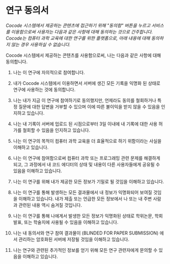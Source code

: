 # 연구 동의서

*Cocode 시스템에서 제공하는 콘텐츠에 접근하기 위해 "동의함" 버튼을 누르고 서비스를 이용함으로써 사용자는 다음과 같은 사항에 대해 동의하는 것으로 간주합니다. Cocode는 컴퓨터 과학 교육에 대한 연구를 위한 플랫폼으로, 아래 내용에 대해 동의하지 않는 경우 사용하실 수 없습니다.*

Cocode 시스템에서 제공하는 콘텐츠를 사용함으로써, 나는 다음과 같은 사항에 대해 동의합니다.

1. 나는 이 연구에 자의적으로 참여합니다.

1. 내가 Cocode 시스템에서 이용하면서 서버에 생긴 모든 기록을 익명화 된 상태로 연구에 사용하는 것에 동의합니다.

1. 나는 내가 지금 이 연구에 참여하기로 동의했지만, 언제라도 동의를 철회하거나 특정 질문에 대한 답변을 거부할 수 있으며 이에 따른 불이익을 받지 않을 수 있음을 인지하고 있습니다.

1. 나는 내 기록이 서버에 업로드 된 시점으로부터 3일 이내에 내 기록에 대한 사용 허가를 철회할 수 있음을 인지하고 있습니다.

1. 나는 이 연구의 목적이 컴퓨터 과학 교육을 더 효율적으로 하기 위함이라는 사실을 이해하고 있습니다.

1. 나는 이 연구에 참여함으로써 컴퓨터 과학 또는 프로그래밍 관련 문제를 해결하게 되고, 그 과정에서 내 코드 에디터의 상태 및 내용이 다른 사용자들에게 공유될 수 있음을 이해하고 있습니다.

1. 나는 이 연구를 위해 내가 제공한 모든 정보가 기밀로 될 것임을 이해하고 있습니다.

1. 나는 이 연구를 통해 발생하는 모든 결과물에서 내 정보가 익명화되어 보여질 것임을 이해하고 있습니다. 내가 제출 또는 언급한 모든 정보에서 나 또는 내 주변 사람과 관련된 내용 역시 숨겨질 것입니다.

1. 나는 이 연구를 통해 나에게서 발생한 모든 정보가 익명화된 상태로 학위논문, 학회 발표, 또는 학술지에 사용될 수 있음을 이해하고 있습니다.

1. 나는 내 동의서와 연구 참여 결과물이 (BLINDED FOR PAPER SUBMISSION) 에서 관리하는 암호화된 서버에 저장될 것임을 이해하고 있습니다.

1. 나는 연구와 관련된 추가적인 정보를 얻기 위해 모든 연구 관련자에게 문의할 수 있음을 이해하고 있습니다.